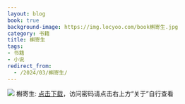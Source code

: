 ```yaml
---
layout: blog
book: true
background-image: https://img.locyoo.com/book槲寄生.jpg
category: 书籍
title: 槲寄生
tags:
- 书籍
- 小说
redirect_from:
  - /2024/03/槲寄生/
---
```

![](https://img.locyoo.com/book槲寄生.jpg)
槲寄生: <a name = "ref1" href="https://url18.ctfile.com/f/50983618-1439915974-88d203?p=3619">点击下载</a>，访问密码请点击右上方“关于”自行查看